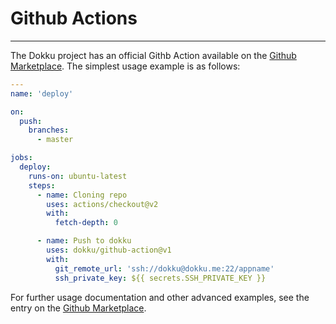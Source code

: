 # Github Actions
----

The Dokku project has an official Githb Action available on the [Github Marketplace](https://github.com/marketplace/actions/dokku). The simplest usage example is as follows:

```yaml
---
name: 'deploy'

on:
  push:
    branches:
      - master

jobs:
  deploy:
    runs-on: ubuntu-latest
    steps:
      - name: Cloning repo
        uses: actions/checkout@v2
        with:
          fetch-depth: 0

      - name: Push to dokku
        uses: dokku/github-action@v1
        with:
          git_remote_url: 'ssh://dokku@dokku.me:22/appname'
          ssh_private_key: ${{ secrets.SSH_PRIVATE_KEY }}
```


For further usage documentation and other advanced examples, see the entry on the [Github Marketplace](https://github.com/marketplace/actions/dokku).
